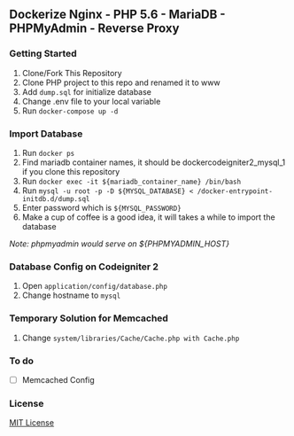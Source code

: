 ## Dockerize Nginx - PHP 5.6 - MariaDB - PHPMyAdmin - Reverse Proxy

### Getting Started
1. Clone/Fork This Repository
2. Clone PHP project to this repo and renamed it to www
2. Add ``dump.sql`` for initialize database
4. Change .env file to your local variable
5. Run ``docker-compose up -d``

### Import Database
1. Run ``docker ps``
2. Find mariadb container names, it should be dockercodeigniter2_mysql_1 if you clone this repository
3. Run ``docker exec -it ${mariadb_container_name} /bin/bash``
4. Run ``mysql -u root -p -D ${MYSQL_DATABASE} < /docker-entrypoint-initdb.d/dump.sql``
5. Enter password which is ``${MYSQL_PASSWORD}``
6. Make a cup of coffee is a good idea, it will takes a while to import the database

*Note: phpmyadmin would serve on ${PHPMYADMIN_HOST}*

### Database Config on Codeigniter 2
1. Open ``application/config/database.php``
2. Change hostname to ``mysql``

### Temporary Solution for Memcached
1. Change ``system/libraries/Cache/Cache.php with Cache.php``

### To do
- [ ] Memcached Config

### License
[MIT License](https://github.com/haricnugraha/docker-codeigniter2/blob/master/LICENSE)